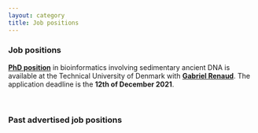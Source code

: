 ```yaml
---
layout: category
title: Job positions
---
```


<div class="intro">
<h3 class="section-title underline">Job positions</h3>
<p><a href="https://www.dtu.dk/english/about/job-and-career/vacant-positions/job?id=541ede35-0bf2-4677-9ce9-e537c192efca" target="_blank"><b>PhD position</b><a> in bioinformatics involving sedimentary ancient DNA is available at the Technical University of Denmark with <a href="https://orbit.dtu.dk/en/persons/gabriel-renaud" target="_blank"><b>Gabriel Renaud</b><a>. The application deadline is the <b>12th of December 2021</b>.</p>
<br>  
<h3 class="section-title underline">Past advertised job positions</h3>
</p>


